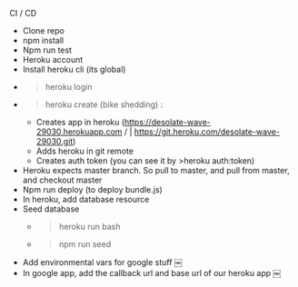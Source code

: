 CI / CD

- Clone repo
- npm install
- Npm run test
- Heroku account
- Install heroku cli (its global)
- >heroku login
- >heroku create (bike shedding) : 
    - Creates app in heroku (https://desolate-wave-29030.herokuapp.com / | https://git.heroku.com/desolate-wave-29030.git)
    - Adds heroku in git remote 
    - Creates auth token (you can see it by >heroku auth:token)
- Heroku expects master branch. So pull to master, and pull from master, and checkout master
- Npm run deploy (to deploy bundle.js)
- In heroku, add database resource
- Seed database
    - >heroku run bash
    - >npm run seed
- Add environmental vars for google stuff
￼
- In google app, add the callback url and base url of our heroku app
￼
